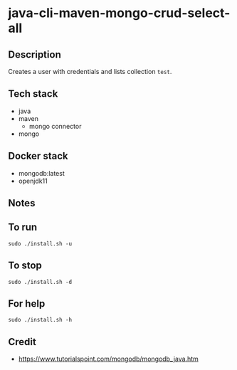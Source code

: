 # java-cli-maven-mongo-crud-select-all

## Description
Creates a user with credentials
and lists collection `test`.

## Tech stack
- java
- maven
  - mongo connector
- mongo

## Docker stack
- mongodb:latest
- openjdk11

## Notes


## To run
`sudo ./install.sh -u`

## To stop
`sudo ./install.sh -d`

## For help
`sudo ./install.sh -h`

## Credit
- https://www.tutorialspoint.com/mongodb/mongodb_java.htm
